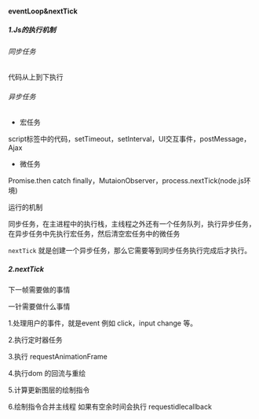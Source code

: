 #### eventLoop&nextTick

##### 1.Js的执行机制

###### 同步任务

代码从上到下执行

###### 异步任务

- 宏任务

script标签中的代码，setTimeout，setInterval，UI交互事件，postMessage，Ajax

- 微任务

Promise.then catch finally，MutaionObserver，process.nextTick(node.js环境)

运行的机制

同步任务，在主进程中的执行栈，主线程之外还有一个任务队列，执行异步任务，在异步任务中先执行宏任务，然后清空宏任务中的微任务

`nextTick` 就是创建一个异步任务，那么它需要等到同步任务执行完成后才执行。

##### 2.nextTick

下一帧需要做的事情

一针需要做什么事情

1.处理用户的事件，就是event 例如 click，input change 等。

2.执行定时器任务

3.执行 requestAnimationFrame

4.执行dom 的回流与重绘

5.计算更新图层的绘制指令

6.绘制指令合并主线程 如果有空余时间会执行 requestidlecallback

